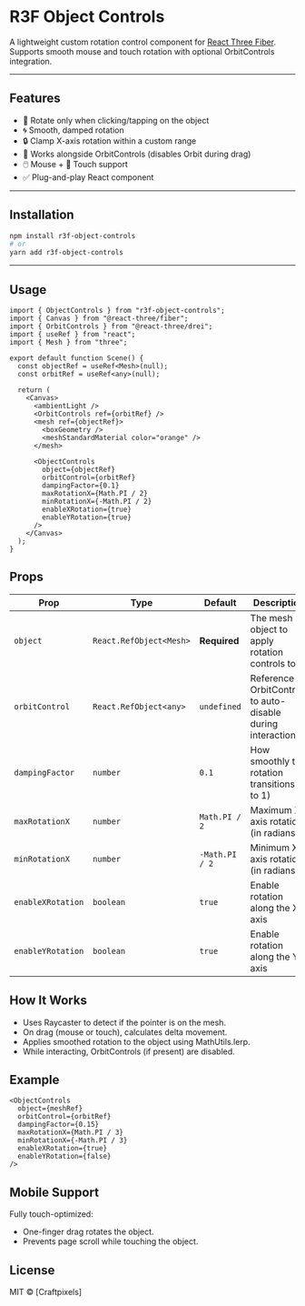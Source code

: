 # R3F Object Controls

A lightweight custom rotation control component for [React Three Fiber](https://github.com/pmndrs/react-three-fiber).  
Supports smooth mouse and touch rotation with optional OrbitControls integration.

---

## Features

- 🎯 Rotate only when clicking/tapping on the object
- 🌀 Smooth, damped rotation
- 🔒 Clamp X-axis rotation within a custom range
- 🔄 Works alongside OrbitControls (disables Orbit during drag)
- 🖱️ Mouse + 📱 Touch support
- ✅ Plug-and-play React component

---

## Installation

```bash
npm install r3f-object-controls
# or
yarn add r3f-object-controls
```

---

## Usage

```tsx
import { ObjectControls } from "r3f-object-controls";
import { Canvas } from "@react-three/fiber";
import { OrbitControls } from "@react-three/drei";
import { useRef } from "react";
import { Mesh } from "three";

export default function Scene() {
  const objectRef = useRef<Mesh>(null);
  const orbitRef = useRef<any>(null);

  return (
    <Canvas>
      <ambientLight />
      <OrbitControls ref={orbitRef} />
      <mesh ref={objectRef}>
        <boxGeometry />
        <meshStandardMaterial color="orange" />
      </mesh>

      <ObjectControls
        object={objectRef}
        orbitControl={orbitRef}
        dampingFactor={0.1}
        maxRotationX={Math.PI / 2}
        minRotationX={-Math.PI / 2}
        enableXRotation={true}
        enableYRotation={true}
      />
    </Canvas>
  );
}
```

## Props

| Prop              | Type                    | Default        | Description                                                   |
| ----------------- | ----------------------- | -------------- | ------------------------------------------------------------- |
| `object`          | `React.RefObject<Mesh>` | **Required**   | The mesh object to apply rotation controls to                 |
| `orbitControl`    | `React.RefObject<any>`  | `undefined`    | Reference to OrbitControls to auto-disable during interaction |
| `dampingFactor`   | `number`                | `0.1`          | How smoothly the rotation transitions (0 to 1)                |
| `maxRotationX`    | `number`                | `Math.PI / 2`  | Maximum X-axis rotation (in radians)                          |
| `minRotationX`    | `number`                | `-Math.PI / 2` | Minimum X-axis rotation (in radians)                          |
| `enableXRotation` | `boolean`               | `true`         | Enable rotation along the X-axis                              |
| `enableYRotation` | `boolean`               | `true`         | Enable rotation along the Y-axis                              |


## How It Works

* Uses Raycaster to detect if the pointer is on the mesh.
* On drag (mouse or touch), calculates delta movement.
* Applies smoothed rotation to the object using MathUtils.lerp.
* While interacting, OrbitControls (if present) are disabled.

## Example

```tsx
<ObjectControls
  object={meshRef}
  orbitControl={orbitRef}
  dampingFactor={0.15}
  maxRotationX={Math.PI / 3}
  minRotationX={-Math.PI / 3}
  enableXRotation={true}
  enableYRotation={false}
/>
```

## Mobile Support

Fully touch-optimized:

* One-finger drag rotates the object.
* Prevents page scroll while touching the object.

## License

MIT © [Craftpixels]